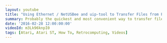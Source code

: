 ```yaml
---
layout: youtube
title: "Using Ethernet / NetUSBee and uip-tool to Transfer Files from PC to Atari ST"
summary: Probably the quickest and most convenient way to transfer files between your PC and ST.
date: '2016-02-28 12:00:00:00'
videoId: m3Lk96knpI0
tags: [Atari, Atari ST, How To, Retrocomputing, Videos]
---
```


